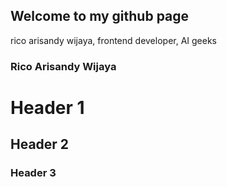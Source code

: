## Welcome to my github page

rico arisandy wijaya, frontend developer, AI geeks

### Rico Arisandy Wijaya

# Header 1
## Header 2
### Header 3
